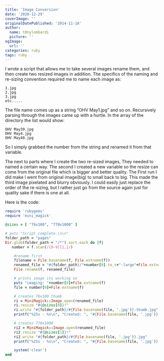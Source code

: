 ```yaml
---
title: 'Image Conversion'
date: '2020-12-29'
coverImage: ''
originalDatePublished: '2014-11-18'
author:
  name: t0nylombardi
  picture: ''
ogImage:
  url: ''
categories: ruby
tags: ruby
---
```


I wrote a script that allows me to take several images rename them, and then create two resized images in addition. The specifics of the naming and re-sizing convention required me to name each image as:

```
1.jpg
2.jpg
3.jpg
etc.....
```

The file name comes up as a string “OHV May1.jpg” and so on. Recursively parsing through the images came up with a hurtle. In the array of the directory the list would show:

```
OHV May39.jpg
OHV May4.jpg
OHV May40.jpg
```

So I simply grabbed the number from the string and renamed it from that variable.

The next to parts where I create the two re-sized images, They needed to named a certain way. The second I created a new variable so the resize can come from the original file which is bigger and better quality. The First run I did make I went from original image(big) to small back to big. This made the third image pixelated and blurry obviously. I could easily just replace the order of the re-sizing, but I rather just go from the source again just for quality sake if there is one at all.

Here is the code:

```ruby
require 'rubygems'
require 'mini_magick'

@sizes = [ "76x100", "770x1000" ]

# puts "Script complete.\n\n"
folder_path = "pages"
Dir.glob(folder_path + "/*").sort.each do |f|
   number = f.scan(/[0-9]{1,}/)

    #rename first
    filename = File.basename(f, File.extname(f))
    renamed_file = "#{folder_path}/"+number[0].to_s+"-large"+File.extname(f)
    File.rename(f, renamed_file)

    # prints image its working on
    puts "imaging: "+number[0]+File.extname(f)
    file = number[0]+File.extname(f)

    # creates 76x100 thumb
    ri = MiniMagick::Image.open(renamed_file)
    ri.resize "#{@sizes[0]}!"
    ri.write "#{folder_path}/#{File.basename(file, '.jpg')}-thumb.jpg"
    printf("%25s - %s\n", "Created: ", "#{File.basename(file, '.jpg')}-thumb.jpg")

    # creates 770x1000
    ri2 = MiniMagick::Image.open(renamed_file)
    ri2.resize "#{@sizes[1]}!"
    ri2.write "#{folder_path}/#{File.basename(file, '.jpg')}.jpg"
    printf("%25s - %s\n", "Created: ", "#{File.basename(file, '.jpg')}.jpg")

    system('clear')
end

```
